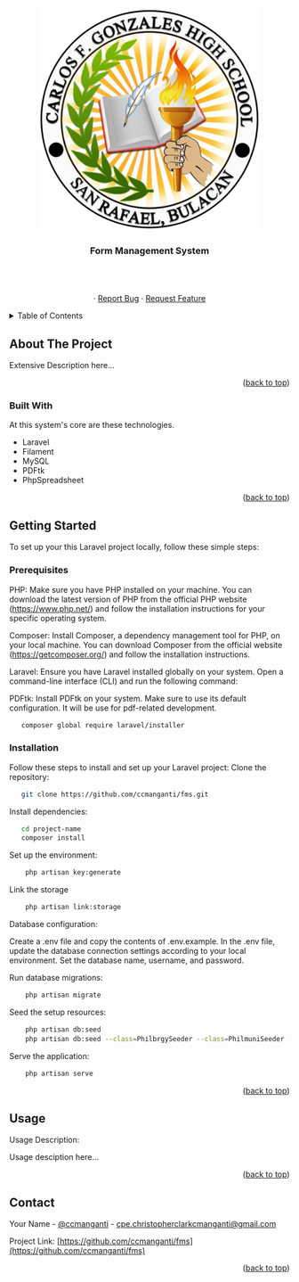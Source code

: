 <!-- Improved compatibility of back to top link: See: https://github.com/othneildrew/Best-README-Template/pull/73 -->
<a name="readme-top"></a>
<!--
*** Thanks for checking out the Best-README-Template. If you have a suggestion
*** that would make this better, please fork the repo and create a pull request
*** or simply open an issue with the tag "enhancement".
*** Don't forget to give the project a star!
*** Thanks again! Now go create something AMAZING! :D
-->



<!-- PROJECT SHIELDS -->
<!--
*** I'm using markdown "reference style" links for readability.
*** Reference links are enclosed in brackets [ ] instead of parentheses ( ).
*** See the bottom of this document for the declaration of the reference variables
*** for contributors-url, forks-url, etc. This is an optional, concise syntax you may use.
*** https://www.markdownguide.org/basic-syntax/#reference-style-links
-->



<!-- PROJECT LOGO -->
<br />
<div align="center">
  <a href="https://github.com/othneildrew/Best-README-Template">
    <img src="./public/img/logo_header.png" alt="Logo" width="400">
  </a>

  <h3 align="center">Form Management System</h3>

  <p align="center">
    <!--Description -->
    <br />
    <br />
    <br />
<!--     <a href="https://popdev.online">View Demo</a> -->
    ·
    <a href="https://github.com/ccmanganti/fms/issues">Report Bug</a>
    ·
    <a href="https://github.com/ccmanganti/fms/issues">Request Feature</a>
  </p>
</div>



<!-- TABLE OF CONTENTS -->
<details>
  <summary>Table of Contents</summary>
  <ol>
    <li>
      <a href="#about-the-project">About The Project</a>
      <ul>
        <li><a href="#built-with">Built With</a></li>
      </ul>
    </li>
    <li>
      <a href="#getting-started">Getting Started</a>
      <ul>
        <li><a href="#prerequisites">Prerequisites</a></li>
        <li><a href="#installation">Installation</a></li>
      </ul>
    </li>
    <li><a href="#usage">Usage</a></li>
    <li><a href="#contact">Contact</a></li>
  </ol>
</details>



<!-- ABOUT THE PROJECT -->
## About The Project

<!-- <img src="./public/img/358646786_1027175638659287_6984588511889434154_n (1).png" alt="Logo" width="700"> -->


Extensive Description here...

<p align="right">(<a href="#readme-top">back to top</a>)</p>



### Built With

At this system's core are these technologies.

- Laravel
- Filament
- MySQL
- PDFtk
- PhpSpreadsheet

<p align="right">(<a href="#readme-top">back to top</a>)</p>



<!-- GETTING STARTED -->
## Getting Started

To set up your this Laravel project locally, follow these simple steps:

### Prerequisites

PHP: Make sure you have PHP installed on your machine. You can download the latest version of PHP from the official PHP website (https://www.php.net/) and follow the installation instructions for your specific operating system.

Composer: Install Composer, a dependency management tool for PHP, on your local machine. You can download Composer from the official website (https://getcomposer.org/) and follow the installation instructions.

Laravel: Ensure you have Laravel installed globally on your system. Open a command-line interface (CLI) and run the following command:

PDFtk: Install PDFtk on your system. Make sure to use its default configuration. It will be use for pdf-related development.

 ```sh
    composer global require laravel/installer
   ```

### Installation

Follow these steps to install and set up your Laravel project:
Clone the repository:

 ```sh
    git clone https://github.com/ccmanganti/fms.git
   ```

Install dependencies:

 ```sh
    cd project-name
    composer install
   ```

Set up the environment:
```sh
    php artisan key:generate
   ```

Link the storage
```sh
    php artisan link:storage
   ```

Database configuration:

Create a .env file and copy the contents of .env.example. In the .env file, update the database connection settings according to your local environment. Set the database name, username, and password.

Run database migrations:

```sh
    php artisan migrate
   ```

Seed the setup resources:

```sh
    php artisan db:seed
    php artisan db:seed --class=PhilbrgySeeder --class=PhilmuniSeeder --class=PhilprovinceSeeder
   ```


Serve the application:
```sh
    php artisan serve
   ```
<p align="right">(<a href="#readme-top">back to top</a>)</p>



<!-- USAGE EXAMPLES -->
## Usage

Usage Description:

Usage desciption here...

<p align="right">(<a href="#readme-top">back to top</a>)</p>



<!-- CONTACT -->
## Contact

Your Name - [@ccmanganti](https://facebook.com/ccmanganti) - cpe.christopherclarkcmanganti@gmail.com

Project Link: [https://github.com/ccmanganti/fms](https://github.com/ccmanganti/fms)

<p align="right">(<a href="#readme-top">back to top</a>)</p>

